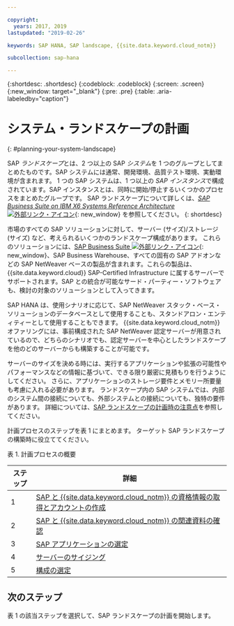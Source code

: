 ```yaml
---

copyright:
  years: 2017, 2019
lastupdated: "2019-02-26"

keywords: SAP HANA, SAP landscape, {{site.data.keyword.cloud_notm}}

subcollection: sap-hana

---
```


{:shortdesc: .shortdesc}
{:codeblock: .codeblock}
{:screen: .screen}
{:new_window: target="_blank"}
{:pre: .pre}
{:table: .aria-labeledby="caption"}

# システム・ランドスケープの計画
{: #planning-your-system-landscape}

SAP *ランドスケープ*とは、2 つ以上の SAP *システム*を 1 つのグループとしてまとめたものです。SAP システムには通常、開発環境、品質テスト環境、実動環境が含まれます。 1 つの SAP システムは、1 つ以上の *SAP インスタンス*で構成されています。SAP インスタンスとは、同時に開始/停止するいくつかのプロセスをまとめたグループです。 SAP ランドスケープについて詳しくは、[*SAP Business Suite on IBM X6 Systems Reference Architecture* ![外部リンク・アイコン](../../icons/launch-glyph.svg "外部リンク・アイコン")](https://lenovopress.com/redp5073.pdf){: new_window} を参照してください。
{: shortdesc}

市場のすべての SAP ソリューションに対して、サーバー (サイズ)/ストレージ (サイズ) など、考えられるいくつかのランドスケープ構成があります。 これらのソリューションには、[SAP Business Suite ![外部リンク・アイコン](../../icons/launch-glyph.svg "外部リンク・アイコン")](https://open.sap.com/courses/suitehana1){: new_window}、SAP Business Warehouse、すべての固有の SAP アドオンなどの SAP NetWeaver ベースの製品が含まれます。これらの製品は、{{site.data.keyword.cloud}} SAP-Certified Infrastructure に属するサーバーでサポートされます。SAP との統合が可能なサード・パーティー・ソフトウェアも、検討の対象のソリューションとして入ってきます。

SAP HANA は、使用シナリオに応じて、SAP NetWeaver スタック・ベース・ソリューションのデータベースとして使用することも、スタンドアロン・エンティティーとして使用することもできます。 {{site.data.keyword.cloud_notm}} オファリングには、事前構成された SAP NetWeaver 認定サーバーが用意されているので、どちらのシナリオでも、認定サーバーを中心としたランドスケープを他のどのサーバーからも構築することが可能です。

サーバーのサイズを決める時には、実行するアプリケーションや拡張の可能性やパフォーマンスなどの情報に基づいて、できる限り厳密に見積もりを行うようにしてください。 さらに、アプリケーションのストレージ要件とメモリー所要量も考慮に入れる必要があります。 ランドスケープ内の SAP システムでは、内部のシステム間の接続についても、外部システムとの接続についても、独特の要件があります。 詳細については、[SAP ランドスケープの計画時の注意点](/docs/infrastructure/sap-hana?topic=sap-hana-considerations#considerations)を参照してください。

計画プロセスのステップを表 1 にまとめます。 ターゲット SAP ランドスケープの構築時に役立ててください。

表 1. 計画プロセスの概要

| ステップ | 詳細 |
| --- | --- |
| 1 | [SAP と {{site.data.keyword.cloud_notm}} の資格情報の取得とアカウントの作成](/docs/infrastructure/sap-hana?topic=sap-hana-get_sap_ibm_credentials#get_sap_ibm_credentials) |
| 2 | [SAP と {{site.data.keyword.cloud_notm}} の関連資料の確認](/docs/infrastructure/sap-hana?topic=sap-hana-review_doc#review_doc) |
| 3 | [SAP アプリケーションの選定](/docs/infrastructure/sap-hana?topic=sap-hana-3-determining-your-sap-applications#3-determining-your-sap-applications) |
| 4 | [サーバーのサイジング](/docs/infrastructure/sap-hana?topic=sap-hana-size_the_server#size_the_server) |
| 5 | [構成の選定](/docs/infrastructure/sap-hana?topic=sap-hana-determine_configuration#determine_configuration) |

## 次のステップ

表 1 の該当ステップを選択して、SAP ランドスケープの計画を開始します。
